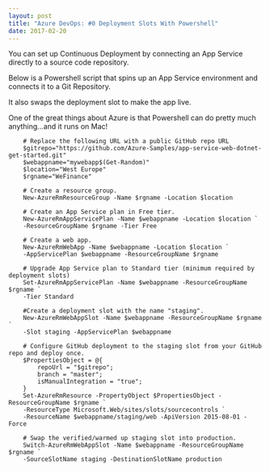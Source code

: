 ```yaml
---
layout: post
title: "Azure DevOps: #0 Deployment Slots With Powershell"
date: 2017-02-20
---
```

You can set up Continuous Deployment by connecting an App Service directly to a source code repository.

Below is a Powershell script that spins up an App Service environment and connects it to a Git Repository.

It also swaps the deployment slot to make the app live.

One of the great things about Azure is that Powershell can do pretty much anything...and it runs on Mac!

        # Replace the following URL with a public GitHub repo URL
        $gitrepo="https://github.com/Azure-Samples/app-service-web-dotnet-get-started.git"
        $webappname="mywebapp$(Get-Random)"
        $location="West Europe"
        $rgname="WeFinance"

        # Create a resource group.
        New-AzureRmResourceGroup -Name $rgname -Location $location

        # Create an App Service plan in Free tier.
        New-AzureRmAppServicePlan -Name $webappname -Location $location `
        -ResourceGroupName $rgname -Tier Free

        # Create a web app.
        New-AzureRmWebApp -Name $webappname -Location $location `
        -AppServicePlan $webappname -ResourceGroupName $rgname

        # Upgrade App Service plan to Standard tier (minimum required by deployment slots)
        Set-AzureRmAppServicePlan -Name $webappname -ResourceGroupName $rgname `
        -Tier Standard

        #Create a deployment slot with the name "staging".
        New-AzureRmWebAppSlot -Name $webappname -ResourceGroupName $rgname `
        -Slot staging -AppServicePlan $webappname

        # Configure GitHub deployment to the staging slot from your GitHub repo and deploy once.
        $PropertiesObject = @{
            repoUrl = "$gitrepo";
            branch = "master";
            isManualIntegration = "true";
        }
        Set-AzureRmResource -PropertyObject $PropertiesObject -ResourceGroupName $rgname `
        -ResourceType Microsoft.Web/sites/slots/sourcecontrols `
        -ResourceName $webappname/staging/web -ApiVersion 2015-08-01 -Force

        # Swap the verified/warmed up staging slot into production.
        Switch-AzureRmWebAppSlot -Name $webappname -ResourceGroupName $rgname `
        -SourceSlotName staging -DestinationSlotName production
